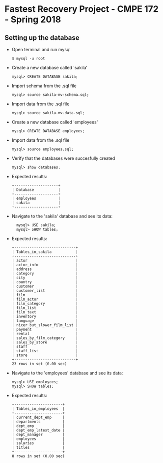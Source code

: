 # Fastest Recovery Project - CMPE 172 - Spring 2018
## Setting up the database
- Open terminal and run mysql 
    
      $ mysql -u root 
- Create a new database called 'sakila'
  
      mysql> CREATE DATABASE sakila;
- Import schema from the .sql file

      mysql> source sakila-mv-schema.sql;
- Import data from the .sql file

      mysql> source sakila-mv-data.sql;
- Create a new database called 'employees'

      mysql> CREATE DATABASE employees;
- Import data from the .sql file

      mysql> source employees.sql;
- Verify that the databases were succesfully created

      mysql> show databases;
- Expected results: 

      +--------------------+
      | Database           |
      +--------------------+
      | employees          |
      | sakila             |
      +--------------------+
- Navigate to the 'sakila' database and see its data:

        mysql> USE sakila;
        mysql> SHOW tables;
- Expected results:

      +----------------------------+
      | Tables_in_sakila           |
      +----------------------------+
      | actor                      |
      | actor_info                 |
      | address                    |
      | category                   |
      | city                       |
      | country                    |
      | customer                   |
      | customer_list              |
      | film                       |
      | film_actor                 |
      | film_category              |
      | film_list                  |
      | film_text                  |
      | inventory                  |
      | language                   |
      | nicer_but_slower_film_list |
      | payment                    |
      | rental                     |
      | sales_by_film_category     |
      | sales_by_store             |
      | staff                      |
      | staff_list                 |
      | store                      |
      +----------------------------+
      23 rows in set (0.00 sec)
- Navigate to the 'employees' database and see its data:

      mysql> USE employees;
      mysql> SHOW tables;
- Expected results:

      +----------------------+
      | Tables_in_employees  |
      +----------------------+
      | current_dept_emp     |
      | departments          |
      | dept_emp             |
      | dept_emp_latest_date |
      | dept_manager         |
      | employees            |
      | salaries             |
      | titles               |
      +----------------------+
      8 rows in set (0.00 sec)
